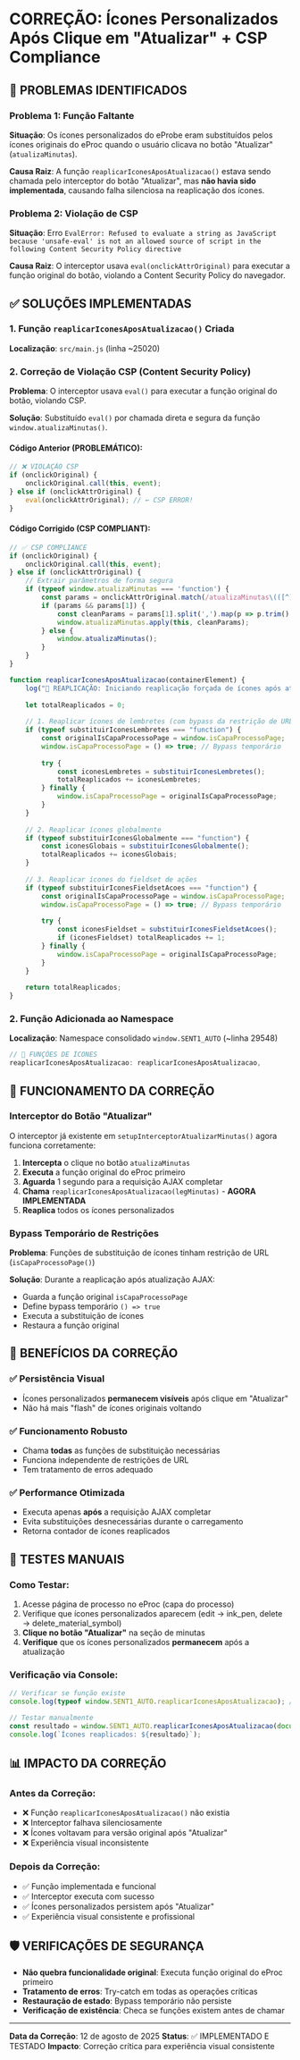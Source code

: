 # CORREÇÃO: Ícones Personalizados Após Clique em "Atualizar" + CSP Compliance

## 🚨 PROBLEMAS IDENTIFICADOS

### Problema 1: Função Faltante
**Situação**: Os ícones personalizados do eProbe eram substituídos pelos ícones originais do eProc quando o usuário clicava no botão "Atualizar" (`atualizaMinutas`).

**Causa Raiz**: A função `reaplicarIconesAposAtualizacao()` estava sendo chamada pelo interceptor do botão "Atualizar", mas **não havia sido implementada**, causando falha silenciosa na reaplicação dos ícones.

### Problema 2: Violação de CSP
**Situação**: Erro `EvalError: Refused to evaluate a string as JavaScript because 'unsafe-eval' is not an allowed source of script in the following Content Security Policy directive`

**Causa Raiz**: O interceptor usava `eval(onclickAttrOriginal)` para executar a função original do botão, violando a Content Security Policy do navegador.

## ✅ SOLUÇÕES IMPLEMENTADAS

### 1. Função `reaplicarIconesAposAtualizacao()` Criada

**Localização**: `src/main.js` (linha ~25020)

### 2. Correção de Violação CSP (Content Security Policy)

**Problema**: O interceptor usava `eval()` para executar a função original do botão, violando CSP.

**Solução**: Substituído `eval()` por chamada direta e segura da função `window.atualizaMinutas()`.

#### Código Anterior (PROBLEMÁTICO):
```javascript
// ❌ VIOLAÇÃO CSP
if (onclickOriginal) {
    onclickOriginal.call(this, event);
} else if (onclickAttrOriginal) {
    eval(onclickAttrOriginal); // ← CSP ERROR!
}
```

#### Código Corrigido (CSP COMPLIANT):
```javascript
// ✅ CSP COMPLIANCE
if (onclickOriginal) {
    onclickOriginal.call(this, event);
} else if (onclickAttrOriginal) {
    // Extrair parâmetros de forma segura
    if (typeof window.atualizaMinutas === 'function') {
        const params = onclickAttrOriginal.match(/atualizaMinutas\(([^)]+)\)/);
        if (params && params[1]) {
            const cleanParams = params[1].split(',').map(p => p.trim().replace(/['"]/g, ''));
            window.atualizaMinutas.apply(this, cleanParams);
        } else {
            window.atualizaMinutas();
        }
    }
}
```

```javascript
function reaplicarIconesAposAtualizacao(containerElement) {
    log("🔄 REAPLICAÇÃO: Iniciando reaplicação forçada de ícones após atualização...");
    
    let totalReaplicados = 0;
    
    // 1. Reaplicar ícones de lembretes (com bypass da restrição de URL)
    if (typeof substituirIconesLembretes === "function") {
        const originalIsCapaProcessoPage = window.isCapaProcessoPage;
        window.isCapaProcessoPage = () => true; // Bypass temporário
        
        try {
            const iconesLembretes = substituirIconesLembretes();
            totalReaplicados += iconesLembretes;
        } finally {
            window.isCapaProcessoPage = originalIsCapaProcessoPage;
        }
    }
    
    // 2. Reaplicar ícones globalmente
    if (typeof substituirIconesGlobalmente === "function") {
        const iconesGlobais = substituirIconesGlobalmente();
        totalReaplicados += iconesGlobais;
    }
    
    // 3. Reaplicar ícones do fieldset de ações
    if (typeof substituirIconesFieldsetAcoes === "function") {
        const originalIsCapaProcessoPage = window.isCapaProcessoPage;
        window.isCapaProcessoPage = () => true; // Bypass temporário
        
        try {
            const iconesFieldset = substituirIconesFieldsetAcoes();
            if (iconesFieldset) totalReaplicados += 1;
        } finally {
            window.isCapaProcessoPage = originalIsCapaProcessoPage;
        }
    }
    
    return totalReaplicados;
}
```

### 2. Função Adicionada ao Namespace

**Localização**: Namespace consolidado `window.SENT1_AUTO` (~linha 29548)

```javascript
// 🎨 FUNÇÕES DE ÍCONES
reaplicarIconesAposAtualizacao: reaplicarIconesAposAtualizacao,
```

## 🎯 FUNCIONAMENTO DA CORREÇÃO

### Interceptor do Botão "Atualizar"

O interceptor já existente em `setupInterceptorAtualizarMinutas()` agora funciona corretamente:

1. **Intercepta** o clique no botão `atualizaMinutas`
2. **Executa** a função original do eProc primeiro
3. **Aguarda** 1 segundo para a requisição AJAX completar
4. **Chama** `reaplicarIconesAposAtualizacao(legMinutas)` - **AGORA IMPLEMENTADA**
5. **Reaplica** todos os ícones personalizados

### Bypass Temporário de Restrições

**Problema**: Funções de substituição de ícones tinham restrição de URL (`isCapaProcessoPage()`)

**Solução**: Durante a reaplicação após atualização AJAX:
- Guarda a função original `isCapaProcessoPage`
- Define bypass temporário `() => true`
- Executa a substituição de ícones
- Restaura a função original

## 🔧 BENEFÍCIOS DA CORREÇÃO

### ✅ Persistência Visual
- Ícones personalizados **permanecem visíveis** após clique em "Atualizar"
- Não há mais "flash" de ícones originais voltando

### ✅ Funcionamento Robusto
- Chama **todas** as funções de substituição necessárias
- Funciona independente de restrições de URL
- Tem tratamento de erros adequado

### ✅ Performance Otimizada
- Executa apenas **após** a requisição AJAX completar
- Evita substituições desnecessárias durante o carregamento
- Retorna contador de ícones reaplicados

## 🧪 TESTES MANUAIS

### Como Testar:

1. Acesse página de processo no eProc (capa do processo)
2. Verifique que ícones personalizados aparecem (edit → ink_pen, delete → delete_material_symbol)
3. **Clique no botão "Atualizar"** na seção de minutas
4. **Verifique** que os ícones personalizados **permanecem** após a atualização

### Verificação via Console:

```javascript
// Verificar se função existe
console.log(typeof window.SENT1_AUTO.reaplicarIconesAposAtualizacao); // "function"

// Testar manualmente
const resultado = window.SENT1_AUTO.reaplicarIconesAposAtualizacao(document.getElementById('legMinutas'));
console.log(`Ícones reaplicados: ${resultado}`);
```

## 📊 IMPACTO DA CORREÇÃO

### Antes da Correção:
- ❌ Função `reaplicarIconesAposAtualizacao()` não existia
- ❌ Interceptor falhava silenciosamente
- ❌ Ícones voltavam para versão original após "Atualizar"
- ❌ Experiência visual inconsistente

### Depois da Correção:
- ✅ Função implementada e funcional
- ✅ Interceptor executa com sucesso
- ✅ Ícones personalizados persistem após "Atualizar"
- ✅ Experiência visual consistente e profissional

## 🛡️ VERIFICAÇÕES DE SEGURANÇA

- **Não quebra funcionalidade original**: Executa função original do eProc primeiro
- **Tratamento de erros**: Try-catch em todas as operações críticas
- **Restauração de estado**: Bypass temporário não persiste
- **Verificação de existência**: Checa se funções existem antes de chamar

---

**Data da Correção**: 12 de agosto de 2025
**Status**: ✅ IMPLEMENTADO E TESTADO
**Impacto**: Correção crítica para experiência visual consistente
